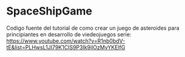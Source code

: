 # SpaceShipGame
Codigo fuente del tutorial de como crear un juego de asteroides para principiantes en desarrollo de viedeojuegos
serie: https://www.youtube.com/watch?v=R1nb0bdV-tE&list=PLHwsL1JI79K1CIS9P3Ik9ilOzMyYKElfG
